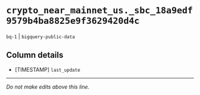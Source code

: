 # `crypto_near_mainnet_us._sbc_18a9edf9579b4ba8825e9f3629420d4c`
`bq-1` | `bigquery-public-data`

## Column details
* [TIMESTAMP] `last_update`

-------------------------------------------------------------------------------
*Do not make edits above this line.*

